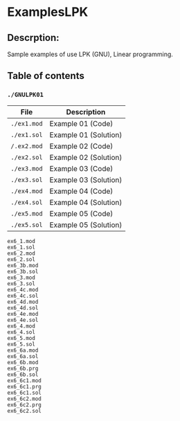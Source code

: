 # ExamplesLPK

## Descrption:
Sample examples of use LPK (GNU), Linear programming.

## Table of contents 
### `./GNULPK01`

|File       | Description|
|-----------|----------------------|
|`./ex1.mod`| Example 01 (Code)|
|`./ex1.sol`| Example 01 (Solution)|
|`/.ex2.mod`| Example 02 (Code)|
|`./ex2.sol`| Example 02 (Solution)|
|`./ex3.mod`| Example 03 (Code)|
|`./ex3.sol`| Example 03 (Solution)|
|`./ex4.mod`| Example 04 (Code)|
|`./ex4.sol`| Example 04 (Solution)
|`./ex5.mod`| Example 05 (Code)|
|`./ex5.sol`| Example 05 (Solution)|

```
ex6_1.mod
ex6_1.sol
ex6_2.mod
ex6_2.sol
ex6_3b.mod
ex6_3b.sol
ex6_3.mod
ex6_3.sol
ex6_4c.mod
ex6_4c.sol
ex6_4d.mod
ex6_4d.sol
ex6_4e.mod
ex6_4e.sol
ex6_4.mod
ex6_4.sol
ex6_5.mod
ex6_5.sol
ex6_6a.mod
ex6_6a.sol
ex6_6b.mod
ex6_6b.prg
ex6_6b.sol
ex6_6c1.mod
ex6_6c1.prg
ex6_6c1.sol
ex6_6c2.mod
ex6_6c2.prg
ex6_6c2.sol
```
